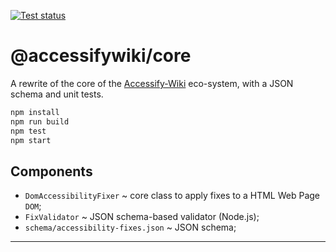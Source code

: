 
[![Test status][gh-badge]][gh-link]

# @accessifywiki/core #

A rewrite of the core of the [Accessify-Wiki][blog] eco-system,
with a JSON schema and unit tests.

```sh
npm install
npm run build
npm test
npm start
```

## Components

 * `DomAccessibilityFixer` ~ core class to apply fixes to a HTML Web Page `DOM`;
 * `FixValidator` ~ JSON schema-based validator (Node.js);
 * `schema/accessibility-fixes.json` ~ JSON schema;

---
[blog]: https://nick.freear.org.uk/2018/11/18/accessify-wiki.html
[gh-badge]: https://github.com/accessifywiki/accessifywiki-core/workflows/Node%20CI/badge.svg
[gh-link]: https://github.com/accessifywiki/accessifywiki-core/actions "Test status ~ 'Node CI'"
